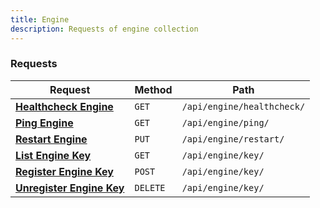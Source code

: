 ```yaml
---
title: Engine
description: Requests of engine collection
---
```


### Requests

| Request | Method | Path |
|---------|--------|------|
| [**Healthcheck Engine**](/docs/api/engine/healthcheck) | `GET` | `/api/engine/healthcheck/` |
| [**Ping Engine**](/docs/api/engine/ping) | `GET` | `/api/engine/ping/` |
| [**Restart Engine**](/docs/api/engine/restart) | `PUT` | `/api/engine/restart/` |
| [**List Engine Key**](/docs/api/engine/key-list) | `GET` | `/api/engine/key/` |
| [**Register Engine Key**](/docs/api/engine/key-register) | `POST` | `/api/engine/key/` |
| [**Unregister Engine Key**](/docs/api/engine/key-unregister) | `DELETE` | `/api/engine/key/` |

